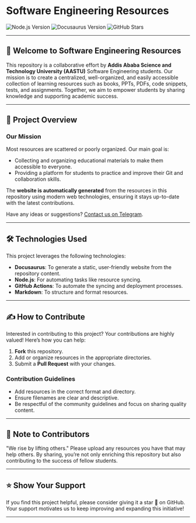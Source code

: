 # Software Engineering Resources

![Node.js Version](https://img.shields.io/badge/Node.js-18.0-green)
![Docusaurus Version](https://img.shields.io/badge/Docusaurus-2.0-orange)
![GitHub Stars](https://img.shields.io/github/stars/gemechis-elias/AASTU-Software-Engineering-Resource?style=social)

---

## 🌟 Welcome to Software Engineering Resources

This repository is a collaborative effort by **Addis Ababa Science and Technology University (AASTU)** Software Engineering students. Our mission is to create a centralized, well-organized, and easily accessible collection of learning resources such as books, PPTs, PDFs, code snippets, tests, and assignments. Together, we aim to empower students by sharing knowledge and supporting academic success.

---

## 🚀 Project Overview

### **Our Mission**

Most resources are scattered or poorly organized. Our main goal is:
- Collecting and organizing educational materials to make them accessible to everyone.
- Providing a platform for students to practice and improve their Git and collaboration skills.

The **website is automatically generated** from the resources in this repository using modern web technologies, ensuring it stays up-to-date with the latest contributions.

Have any ideas or suggestions? [Contact us on Telegram](https://t.me/realgemechis).

---

## 🛠️ Technologies Used

This project leverages the following technologies:
- **Docusaurus**: To generate a static, user-friendly website from the repository content.
- **Node.js**: For automating tasks like resource syncing.
- **GitHub Actions**: To automate the syncing and deployment processes.
- **Markdown**: To structure and format resources.

---

## ✍️ How to Contribute

Interested in contributing to this project? Your contributions are highly valued! Here’s how you can help:
1. **Fork** this repository.
2. Add or organize resources in the appropriate directories.
3. Submit a **Pull Request** with your changes.

### Contribution Guidelines
- Add resources in the correct format and directory.
- Ensure filenames are clear and descriptive.
- Be respectful of the community guidelines and focus on sharing quality content.

---

## 💛 Note to Contributors

"We rise by lifting others." Please upload any resources you have that may help others. By sharing, you’re not only enriching this repository but also contributing to the success of fellow students.

---

## ⭐ Show Your Support

If you find this project helpful, please consider giving it a star 🌟 on GitHub. Your support motivates us to keep improving and expanding this initiative!

---
